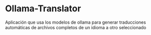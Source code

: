 # Ollama-Translator
 Aplicación que usa los modelos de ollama para generar traducciones automáticas de archivos completos de un idioma a otro seleccionado
